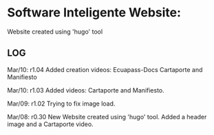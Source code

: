 # Software Inteligente Website:
Website created using 'hugo' tool

## LOG
Mar/10: r1.04 Added creation videos: Ecuapass-Docs Cartaporte and Manifiesto 

Mar/10: r1.03 Added videos: Cartaporte and Manifiesto.

Mar/09: r1.02 Trying to fix image load.

Mar/08: r0.30 New Website created using 'hugo' tool. Added a header image and a Cartaporte video.


